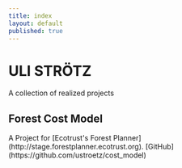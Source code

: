 ```yaml
---
title: index
layout: default
published: true
---
```

<h1 class="title">ULI STR&#214;TZ</h1>
<p class="sub-title">A collection of realized projects</p>

<h2 class='post-title' href="http://ustroetz.github.io/CostModel/brownbag.pptx">Forest Cost Model</h2>
A Project for [Ecotrust's Forest Planner](http://stage.forestplanner.ecotrust.org).
[GitHub](https://github.com/ustroetz/cost_model)
